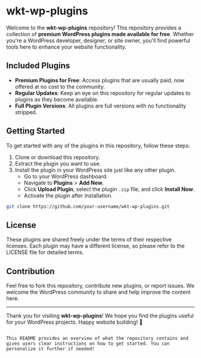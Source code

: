 # wkt-wp-plugins

Welcome to the **wkt-wp-plugins** repository! This repository provides a collection of **premium WordPress plugins made available for free**. Whether you're a WordPress developer, designer, or site owner, you'll find powerful tools here to enhance your website functionality.

## Included Plugins
- **Premium Plugins for Free**: Access plugins that are usually paid, now offered at no cost to the community.
- **Regular Updates**: Keep an eye on this repository for regular updates to plugins as they become available.
- **Full Plugin Versions**: All plugins are full versions with no functionality stripped.

## Getting Started
To get started with any of the plugins in this repository, follow these steps:

1. Clone or download this repository.
2. Extract the plugin you want to use.
3. Install the plugin in your WordPress site just like any other plugin.
   - Go to your WordPress dashboard.
   - Navigate to **Plugins** > **Add New**.
   - Click **Upload Plugin**, select the plugin `.zip` file, and click **Install Now**.
   - Activate the plugin after installation.

```bash
git clone https://github.com/your-username/wkt-wp-plugins.git
```

## License
These plugins are shared freely under the terms of their respective licenses. Each plugin may have a different license, so please refer to the LICENSE file for detailed terms.

## Contribution
Feel free to fork this repository, contribute new plugins, or report issues. We welcome the WordPress community to share and help improve the content here.

---

Thank you for visiting **wkt-wp-plugins**! We hope you find the plugins useful for your WordPress projects. Happy website building! 🎉
```

This README provides an overview of what the repository contains and gives users clear instructions on how to get started. You can personalize it further if needed!
